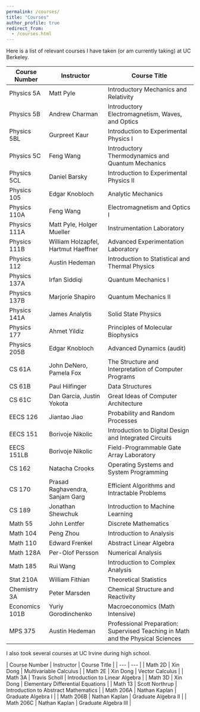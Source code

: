 ```yaml
---
permalink: /courses/
title: "Courses"
author_profile: true
redirect_from: 
  - /courses.html
---
```


Here is a list of relevant courses I have taken (or am currently taking) at UC Berkeley.

| Course Number | Instructor | Course Title |
| --- | --- | --- |
| Physics 5A | Matt Pyle | Introductory Mechanics and Relativity |
| Physics 5B | Andrew Charman | Introductory Electromagnetism, Waves, and Optics |
| Physics 5BL | Gurpreet Kaur | Introduction to Experimental Physics I |
| Physics 5C | Feng Wang | Introductory Thermodynamics and Quantum Mechanics |
| Physics 5CL | Daniel Barsky | Introduction to Experimental Physics II |
| Physics 105 | Edgar Knobloch | Analytic Mechanics |
| Physics 110A | Feng Wang | Electromagnetism and Optics I |
| Physics 111A | Matt Pyle, Holger Mueller | Instrumentation Laboratory |
| Physics 111B | William Holzapfel, Hartmut Haeffner | Advanced Experimentation Laboratory |
| Physics 112 | Austin Hedeman | Introduction to Statistical and Thermal Physics |
| Physics 137A | Irfan Siddiqi | Quantum Mechanics I |
| Physics 137B | Marjorie Shapiro | Quantum Mechanics II |
| Physics 141A | James Analytis | Solid State Physics |
| Physics 177 | Ahmet Yildiz | Principles of Molecular Biophysics |
| Physics 205B | Edgar Knobloch | Advanced Dynamics (audit) |
| CS 61A | John DeNero, Pamela Fox | The Structure and Interpretation of Computer Programs |
| CS 61B | Paul Hilfinger | Data Structures |
| CS 61C | Dan Garcia, Justin Yokota | Great Ideas of Computer Architecture |
| EECS 126 | Jiantao Jiao | Probability and Random Processes |
| EECS 151 | Borivoje Nikolic | Introduction to Digital Design and Integrated Circuits |
| EECS 151LB | Borivoje Nikolic | Field-Programmable Gate Array Laboratory |
| CS 162 | Natacha Crooks | Operating Systems and System Programming |
| CS 170 | Prasad Raghavendra, Sanjam Garg | Efficient Algorithms and Intractable Problems |
| CS 189 | Jonathan Shewchuk | Introduction to Machine Learning |
| Math 55 | John Lentfer | Discrete Mathematics |
| Math 104 | Peng Zhou | Introduction to Analysis |
| Math 110 | Edward Frenkel | Abstract Linear Algebra |
| Math 128A | Per-Olof Persson | Numerical Analysis |
| Math 185 | Rui Wang | Introduction to Complex Analysis |
| Stat 210A | William Fithian | Theoretical Statistics |
| Chemistry 3A | Peter Marsden | Chemical Structure and Reactivity |
| Economics 101B | Yuriy Gorodinchenko | Macroeconomics (Math Intensive) |
| MPS 375 | Austin Hedeman | Professional Preparation: Supervised Teaching in Math and the Physical Sciences |

I also took several courses at UC Irvine during high school.

| Course Number | Instructor | Course Title |
| --- | --- |
| Math 2D | Xin Dong | Multivariable Calculus |
| Math 2E | Xin Dong | Vector Calculus |
| Math 3A | Travis Scholl | Introduction to Linear Algebra |
| Math 3D | Xin Dong | Elementary Differential Equations |
| Math 13 | Scott Northrup | Introduction to Abstract Mathematics |
| Math 206A | Nathan Kaplan | Graduate Algebra I |
| Math 206B | Nathan Kaplan | Graduate Algebra II |
| Math 206C | Nathan Kaplan | Graduate Algebra III |